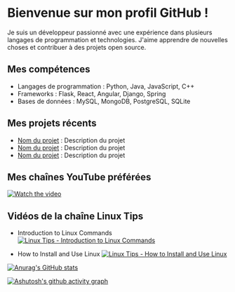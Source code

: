 # Bienvenue sur mon profil GitHub !

Je suis un développeur passionné avec une expérience dans plusieurs langages de programmation et technologies. J'aime apprendre de nouvelles choses et contribuer à des projets open source.

## Mes compétences

- Langages de programmation : Python, Java, JavaScript, C++
- Frameworks : Flask, React, Angular, Django, Spring
- Bases de données : MySQL, MongoDB, PostgreSQL, SQLite

## Mes projets récents

- [Nom du projet](lien_vers_le_projet) : Description du projet
- [Nom du projet](lien_vers_le_projet) : Description du projet
- [Nom du projet](lien_vers_le_projet) : Description du projet

## Mes chaînes YouTube préférées

[![Watch the video](https://https://www.youtube.com/watch?v=W-krqeIwtpo/vi/VIDEO_ID/maxresdefault.jpg)](https://www.youtube.com/watch?v=VIDEO_ID) 


## Vidéos de la chaîne Linux Tips

- Introduction to Linux Commands
[![Linux Tips - Introduction to Linux Commands](https://img.youtube.com/vi/tzRXJh9FZtY/maxresdefault.jpg)](https://www.youtube.com/watch?v=tzRXJh9FZtY)

- How to Install and Use Linux
[![Linux Tips - How to Install and Use Linux](https://img.youtube.com/vi/LI7F-QtvZiQ/maxresdefault.jpg)](https://www.youtube.com/watch?v=LI7F-QtvZiQ)




[![Anurag's GitHub stats](https://github-readme-stats.vercel.app/api?username=dassored)](https://github.com/dassored/github-readme-stats)



[![Ashutosh's github activity graph](https://github-readme-activity-graph.cyclic.app/graph?dassored=Ashutosh00710)](https://https://github.com/dassored/github-readme-activity-graph)











